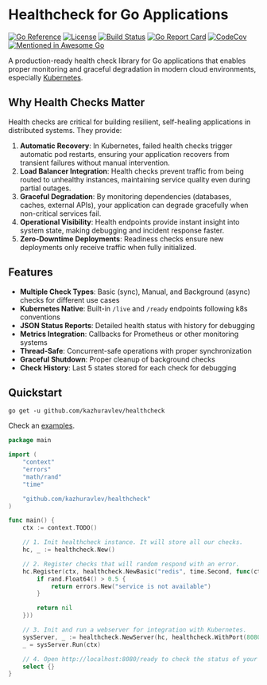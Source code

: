 # Healthcheck for Go Applications

[![Go Reference](https://pkg.go.dev/badge/github.com/kazhuravlev/healthcheck.svg)](https://pkg.go.dev/github.com/kazhuravlev/healthcheck)
[![License](https://img.shields.io/github/license/kazhuravlev/healthcheck?color=blue)](https://github.com/kazhuravlev/healthcheck/blob/master/LICENSE)
[![Build Status](https://github.com/kazhuravlev/healthcheck/actions/workflows/tests.yml/badge.svg)](https://github.com/kazhuravlev/healthcheck/actions/workflows/tests.yml)
[![Go Report Card](https://goreportcard.com/badge/github.com/kazhuravlev/healthcheck)](https://goreportcard.com/report/github.com/kazhuravlev/healthcheck)
[![CodeCov](https://codecov.io/gh/kazhuravlev/healthcheck/branch/master/graph/badge.svg?token=tNKcOjlxLo)](https://codecov.io/gh/kazhuravlev/healthcheck)
[![Mentioned in Awesome Go](https://awesome.re/mentioned-badge.svg)](https://github.com/avelino/awesome-go#utilities)

A production-ready health check library for Go applications that enables proper monitoring and graceful degradation in
modern cloud environments,
especially [Kubernetes](https://kubernetes.io/docs/tasks/configure-pod-container/configure-liveness-readiness-startup-probes/).

## Why Health Checks Matter

Health checks are critical for building resilient, self-healing applications in distributed systems. They provide:

1. **Automatic Recovery**: In Kubernetes, failed health checks trigger automatic pod restarts, ensuring your application
   recovers from transient failures without manual intervention.
2. **Load Balancer Integration**: Health checks prevent traffic from being routed to unhealthy instances, maintaining
   service quality even during partial outages.
3. **Graceful Degradation**: By monitoring dependencies (databases, caches, external APIs), your application can degrade
   gracefully when non-critical services fail.
4. **Operational Visibility**: Health endpoints provide instant insight into system state, making debugging and incident
   response faster.
5. **Zero-Downtime Deployments**: Readiness checks ensure new deployments only receive traffic when fully initialized.

## Features

- **Multiple Check Types**: Basic (sync), Manual, and Background (async) checks for different use cases
- **Kubernetes Native**: Built-in `/live` and `/ready` endpoints following k8s conventions
- **JSON Status Reports**: Detailed health status with history for debugging
- **Metrics Integration**: Callbacks for Prometheus or other monitoring systems
- **Thread-Safe**: Concurrent-safe operations with proper synchronization
- **Graceful Shutdown**: Proper cleanup of background checks
- **Check History**: Last 5 states stored for each check for debugging

## Quickstart

```shell
go get -u github.com/kazhuravlev/healthcheck
```

Check an [examples](./examples/example.go).

```go
package main

import (
	"context"
	"errors"
	"math/rand"
	"time"

	"github.com/kazhuravlev/healthcheck"
)

func main() {
	ctx := context.TODO()

	// 1. Init healthcheck instance. It will store all our checks.
	hc, _ := healthcheck.New()

	// 2. Register checks that will random respond with an error.
	hc.Register(ctx, healthcheck.NewBasic("redis", time.Second, func(ctx context.Context) error {
		if rand.Float64() > 0.5 {
			return errors.New("service is not available")
		}

		return nil
	}))

	// 3. Init and run a webserver for integration with Kubernetes.
	sysServer, _ := healthcheck.NewServer(hc, healthcheck.WithPort(8080))
	_ = sysServer.Run(ctx)

	// 4. Open http://localhost:8080/ready to check the status of your system
	select {}
}

```
